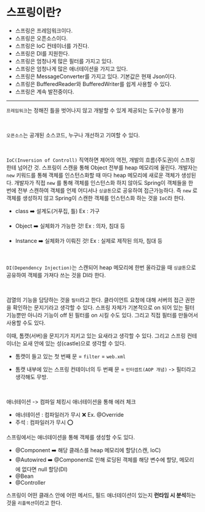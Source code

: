# 스프링이란?

- 스프링은 프레임워크이다.
- 스프링은 오픈소스이다.
- 스프링은 IoC 컨테이너를 가진다.
- 스프링은 DI를 지원한다.
- 스프링은 엄청나게 많은 필터를 가지고 있다.
- 스프링은 엄청나게 많은 애너테이션을 가지고 있다.
- 스프링은 MessageConverter를 가지고 있다. 기본값은 현재 Json이다.
- 스프링은 BufferedReader와 BufferedWriter를 쉽게 사용할 수 있다.
- 스프링은 계속 발전중이다.

---

`프레임워크`는 정해진 틀을 벗어나지 않고 개발할 수 있게 제공되는 도구(수정 불가)

<br>

`오픈소스`는 공개된 소스코드, 누구나 개선하고 기여할 수 있다.

<br>

`IoC(Inversion of Controll)` 직역하면 제어의 역전, 개발의 흐름(주도권)이 스프링한테 넘어간 것. 스프링이 스캔을 통해 Object 전부를 heap 메모리에 올린다. 개발자는 `new` 키워드를 통해 객체를 인스턴스화할 때 마다 heap 메모리에 새로운 객체가 생성된다. 개발자가 직접 `new` 를 통해 객체를 인스턴스화 하지 않아도 Spring이 객체들을 한 번에 전부 스캔하여 객체를 언제 어디서나 `싱글톤`으로 공유하여 접근가능하다. 즉 `new` 로 객체를 생성하지 않고 Spring이 스캔한 객체를 인스턴스화 하는 것을 `IoC`라 한다.

- class ➡️ 설계도(거푸집, 틀)
Ex : 가구

- Object ➡️ 실체화가 가능한 것!
Ex : 의자, 침대 등

- Instance ➡️ 실체화가 이뤄진 것!
Ex : 실제로 제작된 의자, 침대 등

<br>

`DI(Dependency Injection)`는 스캔되어 heap 메모리에 한번 올라갔을 때 `싱글톤`으로 공유하여 객체를 가져다 쓰는 것을 DI라 한다.

<br>

검열의 기능을 담당하는 것을 `필터`라고 한다. 클라이언트 요청에 대해 서버의 접근 권한을 확인하는 문지기라고 생각할 수 있다. 스프링 자체가 기본적으로 on 되어 있는 필터 기능뿐만 아니라 기능이 off 된 필터를 on 시킬 수도 있다. 그리고 직접 필터를 만들어서 사용할 수도 있다.

이때, 톰캣(서버)을 문지기가 지키고 있는 요새라고 생각할 수 있다. 그리고 스프링 컨테이너는 요새 안에 있는 성(castle)으로 생각할 수 있다.

- 톰캣이 들고 있는 첫 번째 문 = `filter` = `web.xml`

- 톰캣 내부에 있는 스프링 컨테이너의 두 번째 문 = `인터셉트(AOP 개념)` -> 필터라고 생각해도 무방.

<br>

애너테이션 -> 컴파일 체킹시 애너테이션을 통해 에러 체크

- 애너테이션 : 컴파일러가 무시 ❌ Ex. @Override 
- 주석 : 컴파일러가 무시 ⭕️

스프링에서는 애너테이션을 통해 객체를 생성할 수도 있다.

- @Component ➡️ 해당 클래스를 heap 메모리에 할당(스캔, IoC)
- @Autowired ➡️ @Component로 인해 로딩된 객체를 해당 변수에 할당, 메모리에 없다면 null 할당(DI)
- @Bean 
- @Controller

스프링이 어떤 클래스 안에 어떤 메서드, 필드 애너테이션이 있는지 **런타임 시 분석**하는 것을 `리플렉션`이라고 한다.